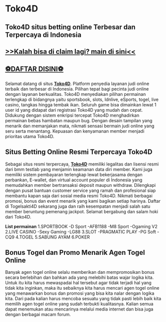 # Toko4D


## Toko4D situs betting online Terbesar dan Terpercaya di Indonesia

## [>>Kalah bisa di claim lagi? main di sini<<](https://bit.ly/ExodiaXI-slot-Toko-4D)

## [⚽DAFTAR DISINI⚽](https://bit.ly/ExodiaXI-slot-Toko-4D-Reg)

Selamat datang di situs  **[Toko4D](https://bit.ly/ExodiaXI-slot-Toko-4D "Toko4D")**. Platform penyedia layanan judi online terbaik dan terbesar di Indonesia. Pilihan tepat bagi pecinta judi online dengan layanan berkualitas. Toko4D menyediakan pilihan permainan terlengkap di bidangnya yaitu sportsbook, slots, Idnlive, eSports, togel, live casino, tangkas hingga tembak ikan. Seluruh game bisa dimainkan lewat 1 user id yang didapat dari registrasi Toko4D yang mudah dan cepat. Didukung dengan sistem enkripsi tercepat Toko4D menghadirkan permainan bebas hambatan maupun bug. Dengan desain tampilan yang menarik dan memanjakan mata, nikmati sensasi bermain judi online yang seru serta menantang. Kepuasan dan kenyamanan member menjadi prioritas utama Toko4D.

## Situs Betting Online Resmi Terpercaya Toko4D

Sebagai situs resmi terpercaya, **[Toko4D](https://bit.ly/ExodiaXI-slot-Toko-4D "Toko4D")** memiliki legalitas dan lisensi resmi dari bmm testlab yang menjamin keamanan data diri member. Kami juga memiliki sistem pembayaran terlengkap lewat bekerjasama dengan perbankan, E-wallet, dan virtual account populer di Indonesia yang memudahkan member bertransaksi deposit maupun withdraw. Dilengkapi dengan pusat bantuan customer service yang ramah dan profesional siap membantu kapan saja dari sosial media resmi Toko4D. Nikmati berbagai promosi, bonus dan event menarik yang kami bagikan setiap harinya. Daftar di Togelsakti4D  sekarang juga dan raih kesempatan menjadi salah satu member beruntung pemenang jackpot. Selamat bergabung dan salam hoki dari Toko4D.


**List permainan**
1.SPORTBOOK
 -D Sport
 -AFB1188
 -M8 Sport
 -Ogaming V2
2.LIVE CASINO
 -Sexy Gaming
 -LG88
3.SLOT
 -PRAGMATIC PLAY
 -PG Soft
 -CQ9
4.TOGEL
5.SABUNG AYAM
6.POKER

## Bonus Togel dan Promo Menarik Agen Togel Online ##

Banyak agen togel online selalu memberikan dan mempromosikan bonus secara berlebihan dan bahkan ada yang melebihi batas wajar logika kita. Untuk itu kita harus mewaspadai hal tersebut agar tidak terjadi hal yang tidak kita inginkan, maka itu sebaiknya kita harus mencari agen togel online yang menawarkan bonus dan promosi yang bisa kita nalar dengan logika kita. Dari pada kalian harus mencoba sesuatu yang tidak pasti lebih baik kita memilih agen togel online yang sudah terbukti kualitasnya. Kalian semua dapat menemukan atau mencarinya melalui media internet dan bisa juga dengan berbagai macam forum.

